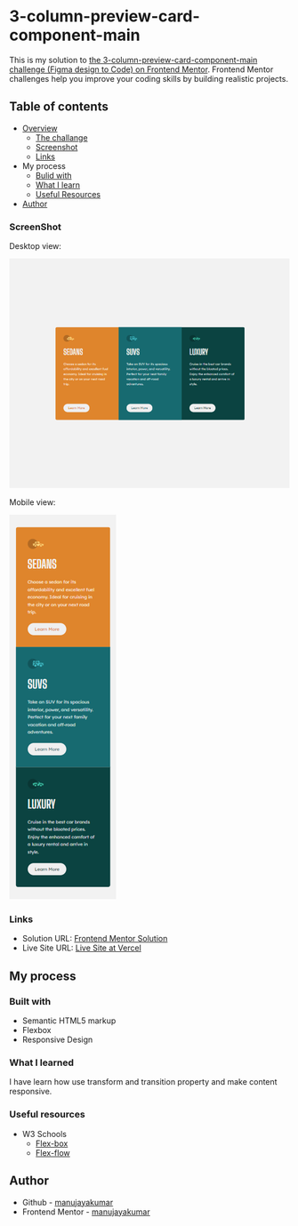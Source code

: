 # 3-column-preview-card-component-main
 This is my solution to [the 3-column-preview-card-component-main challenge (Figma design to Code) on Frontend Mentor](https://www.frontendmentor.io/challenges/3column-preview-card-component-pH92eAR2-/hub/3column-preview-card-component-CSUdKWYGec). Frontend Mentor challenges help you improve your coding skills by building realistic projects.
## Table of contents
- [Overview](https://github.com/manujayakumar/3-column-preview-card-component-main)
  - [The challange](https://github.com/manujayakumar/3-column-preview-card-component-main)
  - [Screenshot](#Screenshot)
  - [Links](#Links)
- My process
  - [Bulid with](#Bulid-with)
  - [What I learn](#What-I-Learn)
  - [Useful Resources](#Useful-Resources)
- [Author](#Author)
### ScreenShot
Desktop view:

![](https://github.com/manujayakumar/3-column-preview-card-component-main/blob/main/screenshot/desktop-view.PNG)

Mobile view:

![](https://github.com/manujayakumar/3-column-preview-card-component-main/blob/main/screenshot/mobile-view.PNG)

### Links
- Solution URL: [Frontend Mentor Solution]()
- Live Site URL: [Live Site at Vercel]()
## My process
### Built with
- Semantic HTML5 markup
- Flexbox
- Responsive Design
### What I learned
I have learn how use transform and transition property and make content responsive. 
### Useful resources
- W3 Schools 
  - [Flex-box]()
  - [Flex-flow]()
## Author
- Github - [manujayakumar](https://github.com/manujayakumar)
- Frontend Mentor - [manujayakumar](https://www.frontendmentor.io/profile/manujayakumar)
